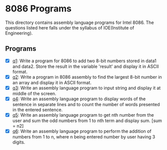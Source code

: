 # 8086 Programs

This directory contains assembly language programs for Intel 8086. The questions listed here falls under the syllabus of IOE(Institute of Engineering).

## Programs

- [x] [q1](q1.asm): Write a program for 8086 to add two 8-bit numbers stored in data1 and data2. Store the result in the variable 'result' and display it in ASCII format.
- [x] [q2](q2.asm): Write a program in 8086 assembly to find the largest 8-bit number in an array and display it in ASCII format.
- [x] [q3](q3.asm): Write an assembly language program to input string and display it at middle of the screen.
- [x] [q4](q4.asm): Write an assembly language program to display words of the sentence in separate lines and to count the number of words presented in the entered sentence.
- [x] [q5](q5.asm): Write an assembly language program to get nth number from the user and sum the odd numbers from 1 to nth term and display sum. [sum = n2]
- [x] [q6](q6.asm):  Write an assembly language program to perform the addition of numbers from 1 to n, where n being entered number by user having 3 digits.
